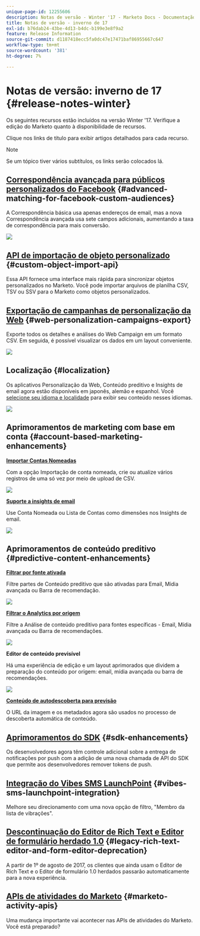 ```yaml
---
unique-page-id: 12255606
description: Notas de versão - Winter '17 - Marketo Docs - Documentação do produto
title: Notas de versão - inverno de 17
exl-id: b76dab24-43be-4d13-b4dc-b199e3e8f9a2
feature: Release Information
source-git-commit: d1187418ecc5fa0dc47e17471baf86955667c647
workflow-type: tm+mt
source-wordcount: '381'
ht-degree: 7%

---
```


# Notas de versão: inverno de 17 {#release-notes-winter}

Os seguintes recursos estão incluídos na versão Winter &#39;17. Verifique a edição do Marketo quanto à disponibilidade de recursos.

Clique nos links de título para exibir artigos detalhados para cada recurso.

>[!NOTE]
>
>Se um tópico tiver vários subtítulos, os links serão colocados lá.

## [Correspondência avançada para públicos personalizados do Facebook](/help/marketo/product-docs/demand-generation/ad-network-integrations/add-facebook-custom-audiences-as-a-launchpoint-service.md) {#advanced-matching-for-facebook-custom-audiences}

A Correspondência básica usa apenas endereços de email, mas a nova Correspondência avançada usa sete campos adicionais, aumentando a taxa de correspondência para mais conversão.

![](assets/fb-custom-audiences-schebsches.png)

## [API de importação de objeto personalizado](https://developers.marketo.com/rest-api/lead-database/custom-objects/) {#custom-object-import-api}

Essa API fornece uma interface mais rápida para sincronizar objetos personalizados no Marketo. Você pode importar arquivos de planilha CSV, TSV ou SSV para o Marketo como objetos personalizados.

## [Exportação de campanhas de personalização da Web](/help/marketo/product-docs/web-personalization/working-with-web-campaigns/export-web-campaign-data.md) {#web-personalization-campaigns-export}

Exporte todos os detalhes e análises do Web Campaign em um formato CSV. Em seguida, é possível visualizar os dados em um layout conveniente.

![](assets/web-personalization-csv-download-hand.png)

## Localização {#localization}

Os aplicativos Personalização da Web, Conteúdo preditivo e Insights de email agora estão disponíveis em japonês, alemão e espanhol. Você [selecione seu idioma e localidade](/help/marketo/product-docs/administration/settings/select-your-language-locale-and-time-zone.md) para exibir seu conteúdo nesses idiomas.

![](assets/japanese-web-personalization.png)

## Aprimoramentos de marketing com base em conta {#account-based-marketing-enhancements}

**[Importar Contas Nomeadas](/help/marketo/product-docs/target-account-management/target/named-accounts/import-named-accounts.md)**

Com a opção Importação de conta nomeada, crie ou atualize vários registros de uma só vez por meio de upload de CSV.

![](assets/inatwo.png)

**[Suporte a insights de email](/help/marketo/product-docs/reporting/email-insights/filtering-in-email-insights.md)**

Use Conta Nomeada ou Lista de Contas como dimensões nos Insights de email.

![](assets/ei.png)

## Aprimoramentos de conteúdo preditivo {#predictive-content-enhancements}

**[Filtrar por fonte ativada](/help/marketo/product-docs/predictive-content/working-with-predictive-content/understanding-predictive-content.md)**

Filtre partes de Conteúdo preditivo que são ativadas para Email, Mídia avançada ou Barra de recomendação.

![](assets/predictive-content-enabled-source.png)

**[Filtrar o Analytics por origem](/help/marketo/product-docs/predictive-content/working-with-predictive-content/understanding-predictive-content.md)**

Filtre a Análise de conteúdo preditivo para fontes específicas - Email, Mídia avançada ou Barra de recomendações.

![](assets/predictive-content-analytics-by-source.png)

**Editor de conteúdo previsível**

Há uma experiência de edição e um layout aprimorados que dividem a preparação do conteúdo por origem: email, mídia avançada ou barra de recomendações.

![](assets/predictive-content-editor.png)

**[Conteúdo de autodescoberta para previsão](/help/marketo/product-docs/predictive-content/getting-started/enable-content-discovery.md)**

O URL da imagem e os metadados agora são usados no processo de descoberta automática de conteúdo.

## [Aprimoramentos do SDK](https://developers.marketo.com/mobile/) {#sdk-enhancements}

Os desenvolvedores agora têm controle adicional sobre a entrega de notificações por push com a adição de uma nova chamada de API do SDK que permite aos desenvolvedores remover tokens de push.

## [Integração do Vibes SMS LaunchPoint](/help/marketo/product-docs/mobile-marketing/vibes-sms-messages/using-sms-options-in-a-smart-campaign.md) {#vibes-sms-launchpoint-integration}

Melhore seu direcionamento com uma nova opção de filtro, &quot;Membro da lista de vibrações&quot;.

## [Descontinuação do Editor de Rich Text e Editor de formulário herdado 1.0](https://nation.marketo.com/docs/DOC-4315) {#legacy-rich-text-editor-and-form-editor-deprecation}

A partir de 1º de agosto de 2017, os clientes que ainda usam o Editor de Rich Text e o Editor de formulário 1.0 herdados passarão automaticamente para a nova experiência.

## [APIs de atividades do Marketo](https://developers.marketo.com/blog/important-change-activity-records-marketo-apis/) {#marketo-activity-apis}

Uma mudança importante vai acontecer nas APIs de atividades do Marketo. Você está preparado?
